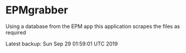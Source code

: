 # EPMgrabber
Using a database from the EPM app this application scrapes the files as required


Latest backup: Sun Sep 29 01:59:01 UTC 2019
